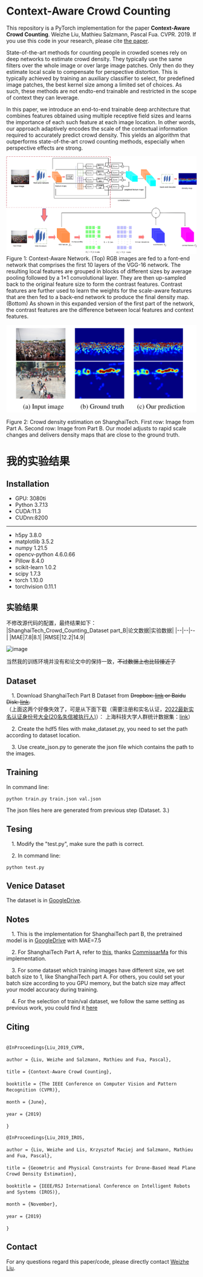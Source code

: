 # Context-Aware Crowd Counting

This repository is a PyTorch implementation for the paper **Context-Aware Crowd Counting**. Weizhe Liu, Mathieu Salzmann, Pascal Fua. CVPR. 2019. If you use this code in your research, please cite
[the paper](http://openaccess.thecvf.com/content_CVPR_2019/papers/Liu_Context-Aware_Crowd_Counting_CVPR_2019_paper.pdf).

State-of-the-art methods for counting people in crowded scenes rely on deep networks to estimate crowd density. They typically use the same filters over the whole image or over large image patches. Only then do they estimate local scale to compensate for perspective distortion. This is typically achieved by training an auxiliary classifier to select, for predefined image patches, the best kernel size among a limited set of choices. As such, these methods are not endto-end trainable and restricted in the scope of context they can leverage.

In this paper, we introduce an end-to-end trainable deep architecture that combines features obtained using multiple receptive field sizes and learns the importance of each such feature at each image location. In other words, our approach adaptively encodes the scale of the contextual information required to accurately predict crowd density. This yields an algorithm that outperforms state-of-the-art crowd counting methods, especially when perspective effects are strong.

![](./images/model.png)
Figure 1: Context-Aware Network. (Top) RGB images are fed to a font-end network that comprises the first 10 layers of the VGG-16
network. The resulting local features are grouped in blocks of different sizes by average pooling followed by a 1×1 convolutional layer.
They are then up-sampled back to the original feature size to form the contrast features. Contrast features are further used to learn the
weights for the scale-aware features that are then fed to a back-end network to produce the final density map. (Bottom) As shown in this
expanded version of the first part of the network, the contrast features are the difference between local features and context features.

![](./images/prediction.png)

Figure 2: Crowd density estimation on ShanghaiTech. First
row: Image from Part A. Second row: Image from Part B. Our
model adjusts to rapid scale changes and delivers density maps
that are close to the ground truth.

# 我的实验结果
## Installation
- GPU: 3080ti
- Python  3.7.13
- CUDA:11.3
- CUDnn:8200
---
- h5py                           3.8.0
- matplotlib                     3.5.2
- numpy                          1.21.5
- opencv-python                  4.6.0.66
- Pillow                         8.4.0
- scikit-learn                   1.0.2
- scipy                          1.7.3
- torch                          1.10.0
- torchvision                    0.11.1

## 实验结果
不修改源代码的配置，最终结果如下：
|ShanghaiTech_Crowd_Counting_Dataset part_B|论文数据|实验数据|
|--|--|--|
|MAE|7.8|8.1|
|RMSE|12.2|14.9|

![image](https://user-images.githubusercontent.com/48787805/229395936-fcfc4f96-1f0b-459d-8a7a-6eb9349ad741.png)

当然我的训练环境并没有和论文中的保持一致，~~不过数据上也比较接近了~~

## Dataset

&emsp;1. Download ShanghaiTech Part B Dataset from
~~Dropbox: [link](https://www.dropbox.com/s/fipgjqxl7uj8hd5/ShanghaiTech.zip?dl=0) or Baidu Disk: [link](http://pan.baidu.com/s/1nuAYslz).~~  
（上面这两个好像失效了，可是从下面下载（需要注册和实名认证，[2022最新实名认证身份号大全(20名失信被执行人)](https://xeround.com/n/60993.html)）：
上海科技大学人群统计数据集：[link](https://www.datafountain.cn/datasets/5670)）


&emsp;2. Create the hdf5 files with make_dataset.py, you need to set the path according to dataset location.

&emsp;3. Use create_json.py to generate the json file which contains the path to the images.

## Training
In command line:

```
python train.py train.json val.json

``` 

The json files here are generated from previous step (Dataset. 3.)

## Tesing
&emsp;1. Modify the "test.py", make sure the path is correct.

&emsp;2. In command line:

```
python test.py

``` 

## Venice Dataset
The dataset is in [GoogleDrive](https://drive.google.com/file/d/15PUf7C3majy-BbWJSSHaXUlot0SUh3mJ/view).

## Notes

&emsp;1. This is the implementation for ShanghaiTech part B, the pretrained model is in [GoogleDrive](https://drive.google.com/file/d/1meuY_nfcABvsPFG1rXZEpAxcjnk0L9M1/view?usp=sharing) with MAE=7.5


&emsp;2. For ShanghaiTech Part A, refer to [this](https://github.com/CommissarMa/Context-Aware_Crowd_Counting-pytorch), thanks [CommissarMa](https://github.com/CommissarMa) for this implementation.

 &emsp;3. For some dataset which training images have different size, we set batch size to 1, like ShanghaiTech part A. For others, you could set your batch size according to you GPU memory, but the batch size may affect your model accuracy during training.

 &emsp;4. For the selection of train/val dataset, we follow the same setting as previous work, you could find it [here](https://github.com/leeyeehoo/CSRNet-pytorch)
 
## Citing

``` 

@InProceedings{Liu_2019_CVPR,

author = {Liu, Weizhe and Salzmann, Mathieu and Fua, Pascal},

title = {Context-Aware Crowd Counting},

booktitle = {The IEEE Conference on Computer Vision and Pattern Recognition (CVPR)},

month = {June},

year = {2019}

}

``` 

``` 
@InProceedings{Liu_2019_IROS,

author = {Liu, Weizhe and Lis, Krzysztof Maciej and Salzmann, Mathieu and Fua, Pascal},

title = {Geometric and Physical Constraints for Drone-Based Head Plane Crowd Density Estimation},

booktitle = {IEEE/RSJ International Conference on Intelligent Robots and Systems (IROS)},

month = {November},

year = {2019}

}

``` 

## Contact

For any questions regard this paper/code, please directly contact [Weizhe Liu](mailto:weizhe.liu@epfl.ch).

